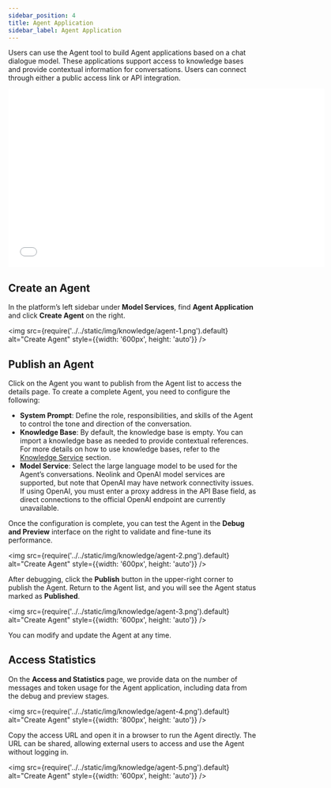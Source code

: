 ```yaml
---
sidebar_position: 4
title: Agent Application
sidebar_label: Agent Application
---
```


Users can use the Agent tool to build Agent applications based on a chat dialogue model. These applications support access to knowledge bases and provide contextual information for conversations. Users can connect through either a public access link or API integration.

<iframe width="640" height="360" 
  src={require('../../static/video/demo/agent.mp4').default}
  frameborder="0" allowfullscreen>
</iframe>

## Create an Agent

In the platform’s left sidebar under **Model Services**, find **Agent Application** and click **Create Agent** on the right.

<img src={require('../../static/img/knowledge/agent-1.png').default} alt="Create Agent" style={{width: '600px', height: 'auto'}} />

## Publish an Agent

Click on the Agent you want to publish from the Agent list to access the details page. To create a complete Agent, you need to configure the following:

- **System Prompt**: Define the role, responsibilities, and skills of the Agent to control the tone and direction of the conversation.
- **Knowledge Base**: By default, the knowledge base is empty. You can import a knowledge base as needed to provide contextual references. For more details on how to use knowledge bases, refer to the [Knowledge Service](../KnowledgeBase/knowledge-service.md) section.
- **Model Service**: Select the large language model to be used for the Agent’s conversations. Neolink and OpenAI model services are supported, but note that OpenAI may have network connectivity issues. If using OpenAI, you must enter a proxy address in the API Base field, as direct connections to the official OpenAI endpoint are currently unavailable.

Once the configuration is complete, you can test the Agent in the **Debug and Preview** interface on the right to validate and fine-tune its performance.

<img src={require('../../static/img/knowledge/agent-2.png').default} alt="Create Agent" style={{width: '600px', height: 'auto'}} />

After debugging, click the **Publish** button in the upper-right corner to publish the Agent. Return to the Agent list, and you will see the Agent status marked as **Published**.

<img src={require('../../static/img/knowledge/agent-3.png').default} alt="Create Agent" style={{width: '600px', height: 'auto'}} />

You can modify and update the Agent at any time.

## Access Statistics

On the **Access and Statistics** page, we provide data on the number of messages and token usage for the Agent application, including data from the debug and preview stages.

<img src={require('../../static/img/knowledge/agent-4.png').default} alt="Create Agent" style={{width: '800px', height: 'auto'}} />

Copy the access URL and open it in a browser to run the Agent directly. The URL can be shared, allowing external users to access and use the Agent without logging in.

<img src={require('../../static/img/knowledge/agent-5.png').default} alt="Create Agent" style={{width: '600px', height: 'auto'}} />
